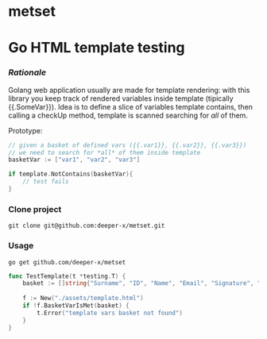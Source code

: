 # metset

# Go HTML template testing

### _Rationale_
Golang web application usually are made for template rendering: with this library you keep track of rendered variables inside template (tipically {{.SomeVar}}).
Idea is to define a slice of variables template contains, then calling a checkUp method, template is scanned searching for *all* of them. 


Prototype:
```go
// given a basket of defined vars ({{.var1}}, {{.var2}}, {{.var3}}) 
// we need to search for *all* of them inside template
basketVar := ["var1", "var2", "var3"]

if template.NotContains(basketVar){
    // test fails
}

```



### Clone project

    git clone git@github.com:deeper-x/metset.git

### Usage

    go get github.com/deeper-x/metset

```go
func TestTemplate(t *testing.T) {
	basket := []string{"Surname", "ID", "Name", "Email", "Signature", "Organization.ID"}
	
	f := New("./assets/template.html")
	if !f.BasketVarIsMet(basket) {
		t.Error("template vars basket not found")
	}
}
```